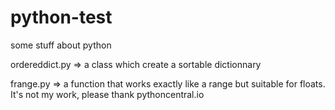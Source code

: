 # python-test
some stuff about python

ordereddict.py => a class which create a sortable dictionnary

frange.py => a function that works exactly like a range but suitable for floats. It's not my work, please thank pythoncentral.io
